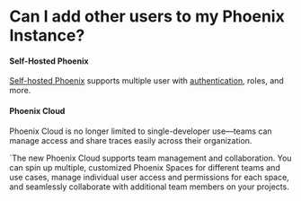 # Can I add other users to my Phoenix Instance?

#### Self-Hosted Phoenix

[Self-hosted Phoenix](https://arize.com/docs/phoenix/self-hosting/authentication) supports multiple user with [authentication](https://arize.com/docs/phoenix/self-hosting/authentication), roles, and more.

#### Phoenix Cloud

Phoenix Cloud is no longer limited to single-developer use—teams can manage access and share traces easily across their organization.

\`The new Phoenix Cloud supports team management and collaboration. You can spin up multiple, customized Phoenix Spaces for different teams and use cases, manage individual user access and permissions for each space, and seamlessly collaborate with additional team members on your projects.&#x20;
